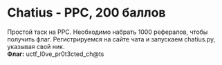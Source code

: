 # Chatius - PPC, 200 баллов
Простой таск на PPC. Необходимо набрать 1000 рефералов, чтобы получить флаг. Регистрируемся на сайте чата и запускаем chatius.py, указывая свой ник.  
**Флаг:** uctf_l0ve_pr0t3cted_ch@ts
